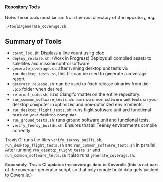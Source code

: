 #### Repository Tools

Note: these tools must be run from the root directory of the repository, e.g.

    ./tools/generate_coverage.sh

## Summary of Tools
- `count_loc.sh`: Displays a line count using [cloc](https://github.com/AlDanial/cloc)
- `deploy_release.sh`: (Work in Progress) Deploys all compiled assets to satellites and mission control software
- `generate_coverage.sh`: after running desktop unit tests via `run_desktop_tests.sh`, this file can be used to generate a coverage report
- `generate_release.sh`: can be used to fetch release binaries from the `.pio` folder when desired.
- `reformat_code.sh`: runs Clang formatter on the entire repository.
- `run_common_software_tests.sh`: runs common software unit tests on your desktop computer in optimized and non-optimized environments.
- `run_desktop_flight_tests.sh`: runs flight software unit and functional tests on your desktop computer.
- `run_ground_tests.sh`: runs ground software unit and functional tests.
- `verify_teensy_builds.sh`: Ensures that all Teensy environments compile correctly.

Travis CI runs the files `verify_teensy_builds.sh`, `run_desktop_flight_tests.sh` and `run_common_software_tests.sh` in parallel. After running `run_desktop_flight_tests.sh` and `run_common_software_tests.sh` it also runs `generate_coverage.sh`.

Separately, Travis CI updates the coverage data to Coveralls (this is not part of the coverage generator script, so that only remote build data gets pushed to Coveralls.)
